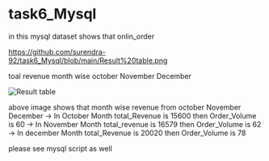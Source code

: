 # task6_Mysql 

in this mysql dataset shows that onlin_order

https://github.com/surendra-92/task6_Mysql/blob/main/Result%20table.png 

toal revenue month wise  october November December

![Result table](https://github.com/user-attachments/assets/06104a74-628c-4e4b-9866-92f2da0a3fa2)

above image shows that 
month wise revenue from october November December
-> In October Month total_Revenue is 15600 then Order_Volume is 60
-> In November Month total_revenue is 16579 then Order_Volume is 62 
-> In december Month total_Revenue is 20020 then Order_Volume is 78 

please see mysql script as well 



